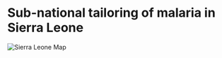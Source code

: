 #                 Sub-national tailoring of malaria in Sierra Leone

![Sierra Leone Map](https://github.com/user-attachments/assets/1ce28ecc-191b-4f2d-bbfc-8944223bc993)




